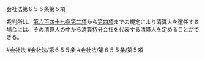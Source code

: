 会社法第６５５条第５項

裁判所は、[第六百四十七条第二項](会社法＿＿＿＿第６４７条第２項)から[第四項](会社法＿＿＿＿第６５５条第４項)までの規定により清算人を選任する場合には、その清算人の中から清算持分会社を代表する清算人を定めることができる。

#会社法
#会社法/第６５５条
#会社法/第６５５条/第５項
